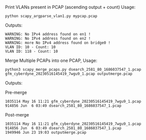 Print VLANs present in PCAP (ascending output + count) Usage:

`python scapy_argparse_vlan1.py mypcap.pcap`

Outputs: 

```
WARNING: No IPv4 address found on en1 !
WARNING: No IPv4 address found on en2 !
WARNING: more No IPv4 address found on bridge0 !
VLAN ID: 10 - Count: 10
VLAN ID: 118 - Count: 10
```

Merge Multiple PCAPs into one PCAP, Usage:

`python3 scapy_merge_pcaps.py dsearch_2581_80_1686037547_1.pcap gfm_cyberdyne_20230516145419_7wgu9_1.pcap outputmerge.pcap`

Outputs:

Pre-merge
```
1035114 May 16 11:21 gfm_cyberdyne_20230516145419_7wgu9_1.pcap
914856 Jun  6 03:49 dsearch_2581_80_1686037547_1.pcap
```

Post-merge
```
1035114 May 16 11:21 gfm_cyberdyne_20230516145419_7wgu9_1.pcap
914856 Jun  6 03:49 dsearch_2581_80_1686037547_1.pcap
1949946 Jun 23 19:03 outputmerge.pcap
```
